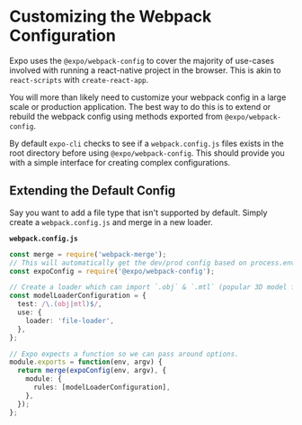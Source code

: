 # Customizing the Webpack Configuration

Expo uses the `@expo/webpack-config` to cover the majority of use-cases involved with running a react-native project in the browser. This is akin to `react-scripts` with `create-react-app`.

You will more than likely need to customize your webpack config in a large scale or production application. The best way to do this is to extend or rebuild the webpack config using methods exported from `@expo/webpack-config`.

By default `expo-cli` checks to see if a `webpack.config.js` files exists in the root directory before using `@expo/webpack-config`. This should provide you with a simple interface for creating complex configurations.

## Extending the Default Config

Say you want to add a file type that isn't supported by default.
Simply create a `webpack.config.js` and merge in a new loader.

**`webpack.config.js`**

```ts
const merge = require('webpack-merge');
// This will automatically get the dev/prod config based on process.env.NODE_ENV.
const expoConfig = require('@expo/webpack-config');

// Create a loader which can import `.obj` & `.mtl` (popular 3D model files (not popular enough to be part of the default config though... 😏))
const modelLoaderConfiguration = {
  test: /\.(obj|mtl)$/,
  use: {
    loader: 'file-loader',
  },
};

// Expo expects a function so we can pass around options.
module.exports = function(env, argv) {
  return merge(expoConfig(env, argv), {
    module: {
      rules: [modelLoaderConfiguration],
    },
  });
};
```
